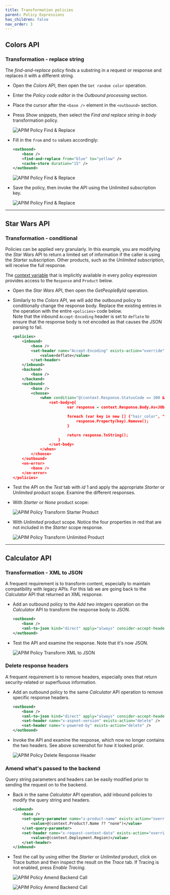 ```yaml
---
title: Transformation policies
parent: Policy Expressions
has_children: false
nav_order: 3
---
```



## Colors API 

### Transformation - replace string

The *find-and-replace* policy finds a substring in a request or response and replaces it with a different string.

- Open the *Colors* API, then open the `Get random color` operation.
- Enter the *Policy code editor* in the *Outbound processing* section.
- Place the cursor after the `<base />` element in the `<outbound>` section.
- Press *Show snippets*, then select the *Find and replace string in body* transformation policy.  

  ![APIM Policy Find & Replace](../../assets/images/apim-policy-find-and-replace-1.png)

- Fill in the `from` and `to` values accordingly:

  ```xml  
  <outbound>
      <base />
      <find-and-replace from="blue" to="yellow" />
      <cache-store duration="15" />
  </outbound>
  ```

  ![APIM Policy Find & Replace](../../assets/images/apim-policy-find-and-replace-2.png)

- Save the policy, then invoke the API using the Unlimited subscription key.

  ![APIM Policy Find & Replace](../../assets/images/apim-policy-find-and-replace-3.png)

---

## Star Wars API

### Transformation - conditional

Policies can be applied very granularly. In this example, you are modifying the *Star Wars* API to return a limited set of information if the caller is using the *Starter* subscription. Other products, such as the *Unlimited* subscription, will receive the full response.  

The [context variable](https://docs.microsoft.com/en-us/azure/api-management/api-management-policy-expressions#ContextVariables) that is implicitly available in every policy expression provides access to the `Response` and `Product` below. 

- Open the *Star Wars* API, then open the *GetPeopleById* operation.
- Similarly to the *Colors* API, we will add the outbound policy to conditionally change the response body. Replace the existing entries in the operation with the entire `<policies>` code below.  
Note that the inbound `Accept-Encoding` header is set to `deflate` to ensure that the response body is not encoded as that causes the JSON parsing to fail.  

  ```xml
  <policies>
      <inbound>
          <base />
          <set-header name="Accept-Encoding" exists-action="override">
              <value>deflate</value>
          </set-header>
      </inbound>
      <backend>
          <base />
      </backend>
      <outbound>
          <base />
          <choose>
              <when condition="@(context.Response.StatusCode == 200 && context.Product?.Name != "Unlimited")">
                  <set-body>@{
                          var response = context.Response.Body.As<JObject>();

                          foreach (var key in new [] {"hair_color", "skin_color", "eye_color", "gender"}) {
                              response.Property(key).Remove();
                          }

                          return response.ToString();
                      }
                  </set-body>
              </when>
          </choose>
      </outbound>
      <on-error>
          <base />
      </on-error>
  </policies>
  ```

- Test the API on the *Test* tab with *id* 1 and apply the appropriate *Starter* or *Unlimited* product scope. Examine the different responses.

- With *Starter* or *None* product scope:

  ![APIM Policy Transform Starter Product](../../assets/images/apim-policy-transform-starter-product.png)

- With *Unlimited* product scope. Notice the four properties in red that are not included in the *Starter* scope response.

  ![APIM Policy Transform Unlimited Product](../../assets/images/apim-policy-transform-unlimited-product.png)

---

## Calculator API 

### Transformation - XML to JSON

A frequent requirement is to transform content, especially to maintain compatibility with legacy APIs. For this lab we are going back to the *Calculator* API that returned an XML response. 

- Add an outbound policy to the *Add two integers* operation on the *Calculator* API to transform the response body to JSON.

  ```xml
  <outbound>
      <base />
      <xml-to-json kind="direct" apply="always" consider-accept-header="false" />
  </outbound>
  ```

- Test the API and examine the response. Note that it's now JSON.

  ![APIM Policy Transform XML to JSON](../../assets/images/apim-policy-transform-xml-to-json.png)

### Delete response headers

A frequent requirement is to remove headers, especially ones that return security-related or superfluous information.

- Add an outbound policy to the same *Calculator* API operation to remove specific response headers.

  ```xml
  <outbound>
      <base />
      <xml-to-json kind="direct" apply="always" consider-accept-header="false" />
      <set-header name="x-aspnet-version" exists-action="delete" />
      <set-header name="x-powered-by" exists-action="delete" />
  </outbound>
  ```

- Invoke the API and examine the response, which now no longer contains the two headers. See above screenshot for how it looked prior.

  ![APIM Policy Delete Response Header](../../assets/images/apim-policy-delete-response-header.png)

### Amend what's passed to the backend

Query string parameters and headers can be easily modified prior to sending the request on to the backend. 

- Back in the same *Calculator* API operation, add inbound policies to modify the query string and headers. 

  ```xml
  <inbound>
      <base />
      <set-query-parameter name="x-product-name" exists-action="override">
          <value>@(context.Product?.Name ?? "none")</value>
      </set-query-parameter>
      <set-header name="x-request-context-data" exists-action="override">
          <value>@(context.Deployment.Region)</value>
      </set-header>
  </inbound>
  ```

- Test the call by using either the *Starter* or *Unlimited* product, click on Trace button and then inspect the result on the *Trace* tab. If Tracing is not enabled, press *Enable Tracing*.

  ![APIM Policy Amend Backend Call](../../assets/images/apim-trace-amend-backend-1.png)

  ![APIM Policy Amend Backend Call](../../assets/images/apim-trace-amend-backend-2.png)